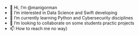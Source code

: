 - 👋 Hi, I’m @manigorman
- 👀 I’m interested in Data Science and Swift developing
- 🌱 I’m currently learning Python and Cybersecurity disciplines
- 💞️ I’m looking to collaborate on some students practic projects
- 📫 How to reach me no way)

<!---
manigorman/manigorman is a ✨ special ✨ repository because its `README.md` (this file) appears on your GitHub profile.
You can click the Preview link to take a look at your changes.
--->
